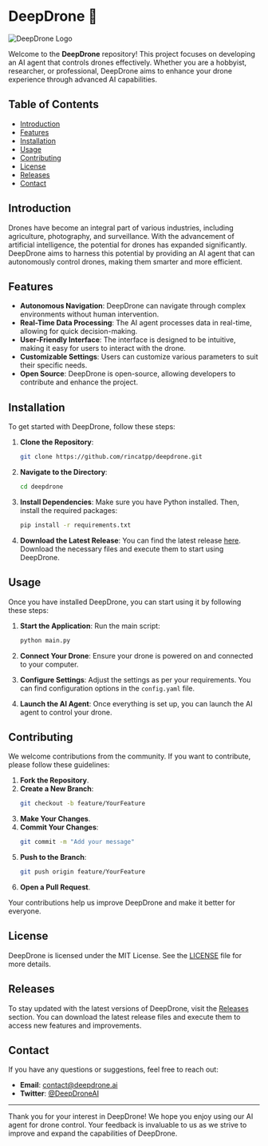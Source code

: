 # DeepDrone 🚀

![DeepDrone Logo](https://img.shields.io/badge/DeepDrone-AI%20Drone%20Control-brightgreen)

Welcome to the **DeepDrone** repository! This project focuses on developing an AI agent that controls drones effectively. Whether you are a hobbyist, researcher, or professional, DeepDrone aims to enhance your drone experience through advanced AI capabilities.

## Table of Contents

- [Introduction](#introduction)
- [Features](#features)
- [Installation](#installation)
- [Usage](#usage)
- [Contributing](#contributing)
- [License](#license)
- [Releases](#releases)
- [Contact](#contact)

## Introduction

Drones have become an integral part of various industries, including agriculture, photography, and surveillance. With the advancement of artificial intelligence, the potential for drones has expanded significantly. DeepDrone aims to harness this potential by providing an AI agent that can autonomously control drones, making them smarter and more efficient.

## Features

- **Autonomous Navigation**: DeepDrone can navigate through complex environments without human intervention.
- **Real-Time Data Processing**: The AI agent processes data in real-time, allowing for quick decision-making.
- **User-Friendly Interface**: The interface is designed to be intuitive, making it easy for users to interact with the drone.
- **Customizable Settings**: Users can customize various parameters to suit their specific needs.
- **Open Source**: DeepDrone is open-source, allowing developers to contribute and enhance the project.

## Installation

To get started with DeepDrone, follow these steps:

1. **Clone the Repository**:
   ```bash
   git clone https://github.com/rincatpp/deepdrone.git
   ```

2. **Navigate to the Directory**:
   ```bash
   cd deepdrone
   ```

3. **Install Dependencies**:
   Make sure you have Python installed. Then, install the required packages:
   ```bash
   pip install -r requirements.txt
   ```

4. **Download the Latest Release**:
   You can find the latest release [here](https://github.com/rincatpp/deepdrone/releases). Download the necessary files and execute them to start using DeepDrone.

## Usage

Once you have installed DeepDrone, you can start using it by following these steps:

1. **Start the Application**:
   Run the main script:
   ```bash
   python main.py
   ```

2. **Connect Your Drone**:
   Ensure your drone is powered on and connected to your computer.

3. **Configure Settings**:
   Adjust the settings as per your requirements. You can find configuration options in the `config.yaml` file.

4. **Launch the AI Agent**:
   Once everything is set up, you can launch the AI agent to control your drone.

## Contributing

We welcome contributions from the community. If you want to contribute, please follow these guidelines:

1. **Fork the Repository**.
2. **Create a New Branch**:
   ```bash
   git checkout -b feature/YourFeature
   ```
3. **Make Your Changes**.
4. **Commit Your Changes**:
   ```bash
   git commit -m "Add your message"
   ```
5. **Push to the Branch**:
   ```bash
   git push origin feature/YourFeature
   ```
6. **Open a Pull Request**.

Your contributions help us improve DeepDrone and make it better for everyone.

## License

DeepDrone is licensed under the MIT License. See the [LICENSE](LICENSE) file for more details.

## Releases

To stay updated with the latest versions of DeepDrone, visit the [Releases](https://github.com/rincatpp/deepdrone/releases) section. You can download the latest release files and execute them to access new features and improvements.

## Contact

If you have any questions or suggestions, feel free to reach out:

- **Email**: contact@deepdrone.ai
- **Twitter**: [@DeepDroneAI](https://twitter.com/DeepDroneAI)

---

Thank you for your interest in DeepDrone! We hope you enjoy using our AI agent for drone control. Your feedback is invaluable to us as we strive to improve and expand the capabilities of DeepDrone.